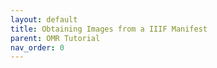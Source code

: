 ```yaml
---
layout: default
title: Obtaining Images from a IIIF Manifest
parent: OMR Tutorial
nav_order: 0
---
```


